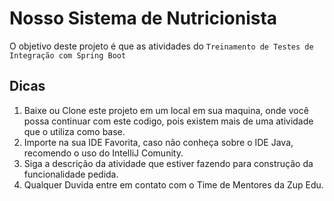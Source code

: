 # Nosso Sistema de Nutricionista

O objetivo deste projeto é que as atividades do `Treinamento de Testes de Integração com Spring Boot` 

## Dicas

1. Baixe ou Clone este projeto em um local em sua maquina, onde você possa continuar com este codigo, pois existem mais de uma atividade que o utiliza como base.
2. Importe na sua IDE Favorita, caso não conheça sobre o IDE Java, recomendo o uso do IntelliJ Comunity.
3. Siga a descrição da atividade que estiver fazendo para construção da funcionalidade pedida.
4. Qualquer Duvida entre em contato com o Time de Mentores da Zup Edu.
